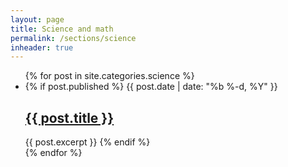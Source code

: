 ```yaml
---
layout: page
title: Science and math
permalink: /sections/science
inheader: true
---
```


<ul class="post-list">
    {% for post in site.categories.science %}
        <li>
        	{% if post.published %}
            <span class="post-meta">{{ post.date | date: "%b %-d, %Y" }}</span>
            <h2>
                <a class="post-link" href="{{ post.url | prepend: site.baseurl }}">{{ post.title }}</a>
            </h2>
            {{ post.excerpt }}
            {% endif %}
        </li>
    {% endfor %}
</ul>

